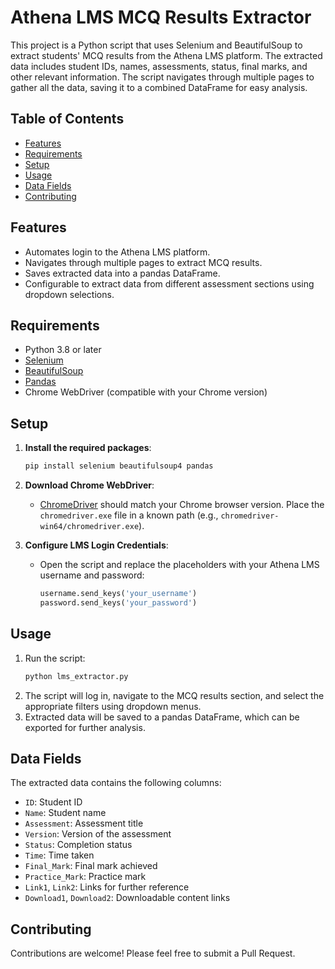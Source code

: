 
# Athena LMS MCQ Results Extractor

This project is a Python script that uses Selenium and BeautifulSoup to extract students' MCQ results from the Athena LMS platform. The extracted data includes student IDs, names, assessments, status, final marks, and other relevant information. The script navigates through multiple pages to gather all the data, saving it to a combined DataFrame for easy analysis.

## Table of Contents

- [Features](#features)
- [Requirements](#requirements)
- [Setup](#setup)
- [Usage](#usage)
- [Data Fields](#data-fields)
- [Contributing](#contributing)

## Features

- Automates login to the Athena LMS platform.
- Navigates through multiple pages to extract MCQ results.
- Saves extracted data into a pandas DataFrame.
- Configurable to extract data from different assessment sections using dropdown selections.

## Requirements

- Python 3.8 or later
- [Selenium](https://pypi.org/project/selenium/)
- [BeautifulSoup](https://pypi.org/project/beautifulsoup4/)
- [Pandas](https://pypi.org/project/pandas/)
- Chrome WebDriver (compatible with your Chrome version)

## Setup

1. **Install the required packages**:
   ```bash
   pip install selenium beautifulsoup4 pandas
   ```
2. **Download Chrome WebDriver**:
   - [ChromeDriver](https://sites.google.com/chromium.org/driver/) should match your Chrome browser version. Place the `chromedriver.exe` file in a known path (e.g., `chromedriver-win64/chromedriver.exe`).

3. **Configure LMS Login Credentials**:
   - Open the script and replace the placeholders with your Athena LMS username and password:
     ```python
     username.send_keys('your_username')
     password.send_keys('your_password')
     ```

## Usage

1. Run the script:
   ```bash
   python lms_extractor.py
   ```
2. The script will log in, navigate to the MCQ results section, and select the appropriate filters using dropdown menus.
3. Extracted data will be saved to a pandas DataFrame, which can be exported for further analysis.

## Data Fields

The extracted data contains the following columns:

- `ID`: Student ID
- `Name`: Student name
- `Assessment`: Assessment title
- `Version`: Version of the assessment
- `Status`: Completion status
- `Time`: Time taken
- `Final_Mark`: Final mark achieved
- `Practice_Mark`: Practice mark
- `Link1`, `Link2`: Links for further reference
- `Download1`, `Download2`: Downloadable content links

## Contributing

Contributions are welcome! Please feel free to submit a Pull Request.

